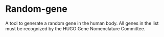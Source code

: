 # Random-gene
A tool to generate a random gene in the human body. All genes in the list must be recognized by the HUGO Gene Nomenclature Committee.
